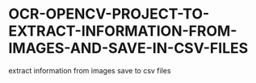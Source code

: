 # OCR-OPENCV-PROJECT-TO-EXTRACT-INFORMATION-FROM-IMAGES-AND-SAVE-IN-CSV-FILES
extract information from images save to csv files
